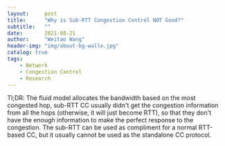 ```yaml
---
layout:     post
title:      "Why is Sub-RTT Congestion Control NOT Good?"
subtitle:   ""
date:       2021-08-21
author:     "Weitao Wang"
header-img: "img/about-bg-walle.jpg"
catalog: true
tags:
    - Network
    - Congestion Control
    - Research
---
```


Tl;DR: The fluid model allocates the bandwidth based on the most congested hop, sub-RTT CC usually didn't get the congestion information from all the hops (otherwise, it will just become RTT), so that they don't have the enough information to make the perfect response to the congestion. The sub-RTT can be used as compliment for a normal RTT-based CC, but it usually cannot be used as the standalone CC protocol.
